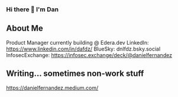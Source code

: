 ### Hi there 👋 I'm Dan

## About Me
Product Manager currently building @ Edera.dev
LinkedIn: https://www.linkedin.com/in/dafdz/
BlueSky: dnlfdz.bsky.social
InfosecExchange: https://infosec.exchange/deck/@danielfernandez

## Writing... sometimes non-work stuff
https://danielfernandez.medium.com/
